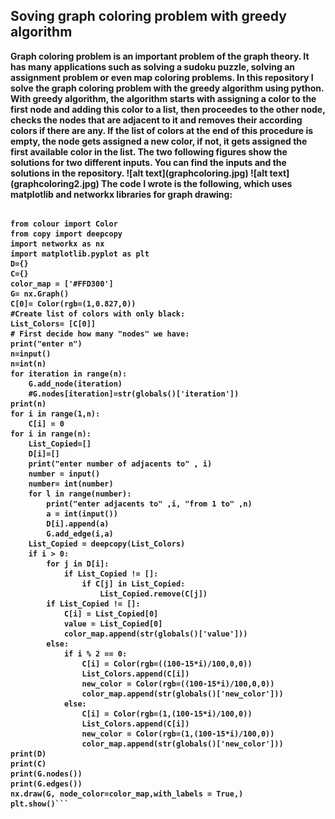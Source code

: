 ## Soving graph coloring problem with greedy algorithm
<b>
Graph coloring problem is an important problem of the graph theory. It has many applications such as solving a sudoku puzzle, solving an assignment problem or even map coloring problems.
In this repository I solve the graph coloring problem with the greedy algorithm using python.
With greedy algorithm, the algorithm starts with assigning a color to the first node and adding this color to a list, then proceedes to the other node, checks the nodes that are adjacent to it and removes their according colors if there are any. <b>
<b> If the list of colors at the end of this procedure is empty, the node gets assigned a new color, if not, it gets assigned the first available color in the list.
The two following figures show the solutions for two different inputs. You can find the inputs and the solutions in the repository. <b>
![alt text](graphcoloring.jpg)
![alt text](graphcoloring2.jpg)
<b> The code I wrote is the following, which uses matplotlib and networkx libraries for graph drawing: <b>


```

from colour import Color
from copy import deepcopy
import networkx as nx
import matplotlib.pyplot as plt
D={}
C={}
color_map = ['#FFD300']
G= nx.Graph()
C[0]= Color(rgb=(1,0.827,0))
#Create list of colors with only black: 
List_Colors= [C[0]]
# First decide how many "nodes" we have: 
print("enter n")
n=input()
n=int(n)
for iteration in range(n):
	G.add_node(iteration)
	#G.nodes[iteration]=str(globals()['iteration'])
print(n)
for i in range(1,n):
	C[i] = 0 
for i in range(n):
	List_Copied=[]
	D[i]=[]
	print("enter number of adjacents to" , i)
	number = input()
	number= int(number)
	for l in range(number):
		print("enter adjacents to" ,i, "from 1 to" ,n)
		a = int(input())
		D[i].append(a)
		G.add_edge(i,a) 
	List_Copied = deepcopy(List_Colors)
	if i > 0:
		for j in D[i]:
			if List_Copied != []:
				if C[j] in List_Copied:
					List_Copied.remove(C[j])
		if List_Copied != []: 
			C[i] = List_Copied[0]
			value = List_Copied[0]
			color_map.append(str(globals()['value']))
		else:
			if i % 2 == 0: 
				C[i] = Color(rgb=((100-15*i)/100,0,0))
				List_Colors.append(C[i])
				new_color = Color(rgb=((100-15*i)/100,0,0))
				color_map.append(str(globals()['new_color']))
			else:
				C[i] = Color(rgb=(1,(100-15*i)/100,0))
				List_Colors.append(C[i])
				new_color = Color(rgb=(1,(100-15*i)/100,0))
				color_map.append(str(globals()['new_color']))
print(D)					
print(C)
print(G.nodes())
print(G.edges())
nx.draw(G, node_color=color_map,with_labels = True,)
plt.show()```


